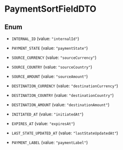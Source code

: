

# PaymentSortFieldDTO

## Enum


* `INTERNAL_ID` (value: `"internalId"`)

* `PAYMENT_STATE` (value: `"paymentState"`)

* `SOURCE_CURRENCY` (value: `"sourceCurrency"`)

* `SOURCE_COUNTRY` (value: `"sourceCountry"`)

* `SOURCE_AMOUNT` (value: `"sourceAmount"`)

* `DESTINATION_CURRENCY` (value: `"destinationCurrency"`)

* `DESTINATION_COUNTRY` (value: `"destinationCountry"`)

* `DESTINATION_AMOUNT` (value: `"destinationAmount"`)

* `INITIATED_AT` (value: `"initiatedAt"`)

* `EXPIRES_AT` (value: `"expiresAt"`)

* `LAST_STATE_UPDATED_AT` (value: `"lastStateUpdatedAt"`)

* `PAYMENT_LABEL` (value: `"paymentLabel"`)



